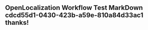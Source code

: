 <properties
ms.topic="hero-topic"
ms.test1="hero-topic"
ms.test2="test"/>

## OpenLocalization Workflow Test MarkDown cdcd55d1-0430-423b-a59e-810a84d33ac1 thanks!
